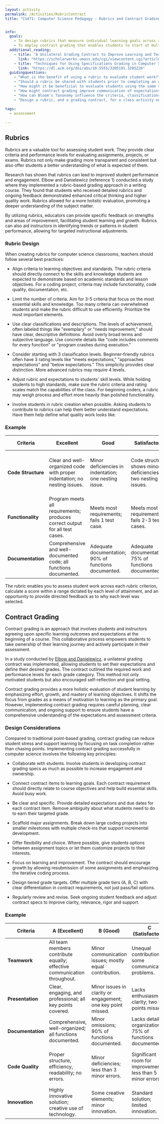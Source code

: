 ```yaml
---
layout: activity
permalink: /Activities/RubricContract
title: "CS471: Computer Science Pedagogy - Rubrics and Contract Grading"


info:
  goals: 
    - To design rubrics that measure individual learning goals across a spectrum
    - To employ contract grading that enables students to start at multiple entry points for growth
  additional_reading:
    - title: "A Unilateral Grading Contract to Improve Learning and Teaching"
      link: "https://scholarworks.umass.edu/cgi/viewcontent.cgi?article=1002&context=eng_faculty_pubs"
    - title: "Techniques for Using Specifications Grading in Computer Science"
      link: "https://dl.acm.org/doi/abs/10.5555/3205191.3205226"  
  guidingquestions:
    - "What is the benefit of using a rubric to evaluate student work?"
    - "Should a rubric be shared with students prior to completing an assessment?  Why or why not?"
    - "How might it be beneficial to evaluate students using the same rubric multiple times during the year?"
    - "How might contract grading improve communication of expectations?"
    - "How can Bloom's Taxonomy influence the criteria, classifications, and/or descriptions within a rubric?"
    - "Design a rubric, and a grading contract, for a class activity on binary number encodings."
    
tags:
  - assessment
  
---
```


## Rubrics
Rubrics are a valuable tool for assessing student work. They provide clear criteria and performance levels for evaluating assignments, projects, or exams. Rubrics not only make grading more transparent and consistent but also offer students a better understanding of what is expected of them. 

Research has shown that rubrics can lead to improved student performance and engagement. Elbow and Danielewicz (reference 1) conducted a study where they implemented a rubric-based grading approach in a writing course. They found that students who received detailed rubrics and ongoing feedback demonstrated enhanced critical thinking and higher quality work. Rubrics allowed for a more holistic evaluation, promoting a deeper understanding of the subject matter.

By utilizing rubrics, educators can provide specific feedback on strengths and areas of improvement, facilitating student learning and growth. Rubrics can also aid instructors in identifying trends or patterns in student performance, allowing for targeted instructional adjustments.

### Rubric Design

When creating rubrics for computer science classrooms, teachers should follow several best practices:

* Align criteria to learning objectives and standards. The rubric criteria should directly connect to the skills and knowledge students are expected to demonstrate based on academic standards and lesson objectives. For a coding project, criteria may include functionality, code quality, documentation, etc.

* Limit the number of criteria. Aim for 3-5 criteria that focus on the most essential skills and knowledge. Too many criteria can overwhelmed students and make the rubric difficult to use efficiently. Prioritize the most important elements.

* Use clear classifications and descriptions. The levels of achievement, often labeled things like "exemplary" or "needs improvement," should have clear, descriptive definitions. Avoid overly broad terms and subjective language. Use concrete details like "code includes comments for every function" or "program crashes during execution."

* Consider starting with 3 classification levels. Beginner-friendly rubrics often have 3 rating levels like "meets expectations," "approaches expectations" and "below expectations." This simplicity provides clear distinction. More advanced rubrics may require 4 levels.

* Adjust rubric and expectations to students' skill levels. While holding students to high standards, make sure the rubric criteria and rating scales match the capabilities of the class. For beginning coders, a rubric may weigh process and effort more heavily than polished functionality.

* Involve students in rubric creation when possible. Asking students to contribute to rubrics can help them better understand expectations. Have them help define what quality work looks like.

### Example

| Criteria          | Excellent                                                                 | Good                                               | Satisfactory                                          | Needs Improvement                                      | Unsatisfactory                                         |
|-------------------|---------------------------------------------------------------------------|----------------------------------------------------|-------------------------------------------------------|--------------------------------------------------------|--------------------------------------------------------|
| **Code Structure**    | Clear and well-organized code with proper indentation; no nesting issues. | Minor deficiencies in indentation; one nesting issue. | Code structure shows minor deficiencies; two nesting issues. | Code structure needs significant improvement; three nesting issues. | Code is incoherent or completely lacking structure; four or more nesting issues. |
| **Functionality**     | Program meets all requirements; produces correct output for all test cases. | Meets most requirements; fails 1 test case.        | Meets most requirements; fails 2-3 test cases.        | Program fails to meet several requirements; fails 4-5 test cases. | Program does not run or fails more than 5 test cases.   |
| **Documentation**     | Comprehensive and well-documented code; all functions documented.        | Adequate documentation; 90% of functions documented. | Adequate documentation; 75% of functions documented.  | Documentation is incomplete; 50% of functions documented. | Documentation is unclear or less than 50% documented.   |

The rubric enables you to assess student work across each rubric criterion, calculate a score within a range dictated by each level of attainment, and an opportunity to provide directed feedback as to why each level was selected.

## Contract Grading
Contract grading is an approach that involves students and instructors agreeing upon specific learning outcomes and expectations at the beginning of a course. This collaborative process empowers students to take ownership of their learning journey and actively participate in their assessment.

In a study conducted by [Elbow and Danielewicz](https://scholarworks.umass.edu/cgi/viewcontent.cgi?article=1002&context=eng_faculty_pubs), a unilateral grading contract was implemented, allowing students to set their expectations and define their desired grades. The contract outlined the required work and performance levels for each grade category. This method not only motivated students but also encouraged self-reflection and goal setting.

Contract grading provides a more holistic evaluation of student learning by emphasizing effort, growth, and mastery of learning objectives. It shifts the focus from grades as a means of motivation to learning as the primary goal. However, implementing contract grading requires careful planning, clear communication, and ongoing support to ensure students have a comprehensive understanding of the expectations and assessment criteria.

### Design Considerations

Compared to traditional point-based grading, contract grading can reduce student stress and support learning by focusing on task completion rather than chasing points. Implementing contract grading successfully in computer science involves the following key principles:

* Collaborate with students. Involve students in developing contract grading specs as much as possible to increase engagement and ownership.

* Connect contract items to learning goals. Each contract requirement should directly relate to course objectives and help build essential skills. Avoid busy work.

* Be clear and specific. Provide detailed expectations and due dates for each contract item. Remove ambiguity about what students need to do to earn their targeted grade.

* Scaffold major assignments. Break down large coding projects into smaller milestones with multiple check-ins that support incremental development.

* Offer flexibility and choice. Where possible, give students options between assignment topics or let them customize projects to their interests.

* Focus on learning and improvement. The contract should encourage growth by allowing resubmission of some assignments and emphasizing the iterative coding process.

* Design tiered grade targets. Offer multiple grade tiers (A, B, C) with clear differentiation in contract requirements, not just pass/fail options.

* Regularly review and revise. Seek ongoing student feedback and adjust contract specs to improve clarity, relevance, rigor and support.

### Example

| Criteria          | A (Excellent)                                                           | B (Good)                                            | C (Satisfactory)                                      | D (Needs Improvement)                                 | F (Unsatisfactory)                                    |
|-------------------|-------------------------------------------------------------------------|-----------------------------------------------------|-------------------------------------------------------|-------------------------------------------------------|-------------------------------------------------------|
| **Teamwork**          | All team members contribute equally; effective communication throughout. | Minor communication issues; mostly equal contribution. | Unequal contribution; some communication problems.    | Significant imbalances in contribution; poor communication. | No collaboration or communication among team members.  |
| **Presentation**       | Clear, engaging, and professional; all key points covered.              | Minor issues in clarity or engagement; one key point missed. | Lacks enthusiasm or clarity; two key points missed.  | Disorganized and unprofessional; three key points missed. | Incomplete or incoherent; four or more key points missed. |
| **Documentation**      | Comprehensive, well-organized; all functions documented.               | Minor omissions; 90% of functions documented.        | Lacks detail or organization; 75% of functions documented. | Incomplete documentation; 50% of functions documented. | No or unclear documentation; less than 50% documented.   |
| **Code Quality**       | Proper structure, efficiency, readability; no errors.                   | Minor deficiencies; less than 3 minor errors.       | Significant room for improvement; less than 5 minor errors. | Poor structure and readability; more than 5 errors.   | Incoherent, incorrect, or completely lacking; unrunnable code. |
| **Innovation**         | Highly innovative solution; creative use of technology.                 | Some creative elements; minor innovation.           | Standard solution; limited innovation.                 | Lack of innovation or creativity; follows existing solutions. | No innovation or creativity; copies existing solutions. |

